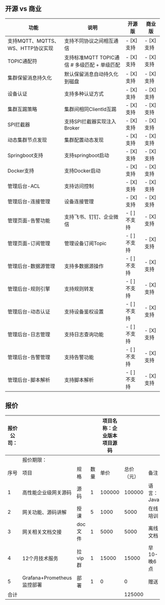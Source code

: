 <!--
.. title: 千万级别设备接入网关
.. slug: release
.. date: 2021-09-20 18:21:38 UTC+1
.. tags: tag
.. category: category
.. link: link
.. description:
.. type: text
-->
## 开源 vs 商业
| 功能                      | 说明                              | 开源版       | 商业版               |
|-------------------------|---------------------------------|-----------|--------|
| 支持MQTT、MQTTS、WS、HTTP协议实现 | 支持不同协议之间相互通信                    | - [X] 支持  | - [X] 支持 |
| TOPIC通配符                | 支持标准MQTT TOPIC通信 # 多级匹配  + 单级匹配 | - [X] 支持  | - [X] 支持  |
| 集群保留消息持久化               | 默认保留消息自动持久化到磁盘                  | - [X] 支持  | - [X] 支持  |
| 设备认证                    | 支持多种认证方式                        | - [X] 支持  | - [X] 支持  |_
| 集群互踢策略                  | 集群间相同ClientId互踢                 | - [X] 支持  | - [X] 支持  |
| SPI拦截器                  | 支持SPI拦截器实现注入Broker              | - [X] 支持  | - [X] 支持  |
| 动态集群节点发现                | 集群配置动态发现                        | - [X] 支持  |- [X] 支持  |
| Springboot支持            | 支持springboot启动                  | - [X] 支持  | - [X] 支持  |
| Docker支持                | 支持Docker启动                      | - [X] 支持  | - [X] 支持   |
| 管理后台-ACL                | 支持访问控制                          | - [X] 支持  | - [X] 支持   |
| 管理后台-连接管理               | 设备连接管理                          | - [X] 支持  |- [X] 支持  |
| 管理页面-告警功能               | 支持飞书、钉钉、企业微信                    | - [ ] 不支持 | - [X] 支持  |
| 管理页面-订阅管理               | 管理设备订阅Topic                     | - [ ] 不支持    | - [X] 支持   |
| 管理后台-数据源管理              | 支持多数据源操作                        |- [ ] 不支持    | - [X] 支持   |
| 管理后台-规则引擎               | 支持规则转发                          | - [ ] 不支持    | - [X] 支持   |
| 管理后台-动态认证               | 支持设备鉴权设置                        | - [ ] 不支持     | - [X] 支持   |
| 管理后台-日志管理               | 支持日志查询功能                        | - [ ] 不支持     | - [X] 支持   |
| 管理后台-告警管理               | 支持告警功能                          | - [ ] 不支持    | - [X] 支持   |
| 管理后台-脚本解析               | 支持脚本解析                          |- [ ] 不支持     |- [X] 支持   |


## 报价
| 报价公司： |                        |  |  | 项目名称：企业版本项目源码 |        |  |
| --- |------------------------| --- | --- |--------------|--------| --- |
|  | 报价期限：                  |  |  |
| 序号 | 项目                     | 规格 | 数量 | 单价           | 总价（元）  | 备注 |
| 1 | 高性能企业级网关源码             | 源码 | 1 | 100000       | 100000 | 语言：Java |
| 2 | 网关功能、源码讲解              | 授课 | 5 | 1000         | 5000   | 在线培训 |
| 3 | 网关相关文档交接               | doc文件 | 1 | 5000         | 5000   | 离线文档 |
| 4 | 12个月技术服务               | 拉vip群 | 1 | 15000        | 15000  | 早10-晚6点 |
| 5 | Grafana+Prometheus监控部署 | 部署 | 1 | 0            | 0      | 赠送 |
| 合计 |                        |  |  |              | 125000 |  |